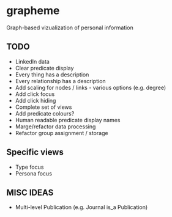 grapheme
========

Graph-based vizualization of personal information

TODO
----

* LinkedIn data
* Clear predicate display 
* Every thing has a description
* Every relationship has a description
* Add scaling for nodes / links - various options (e.g. degree)
* Add click focus
* Add click hiding
* Complete set of views
* Add predicate colours?
* Human readable predicate display names
* Marge/refactor data processing 
* Refactor group assignment / storage

Specific views
--------------

* Type focus
* Persona focus

MISC IDEAS
----------

* Multi-level Publication (e.g. Journal is_a Publication)


